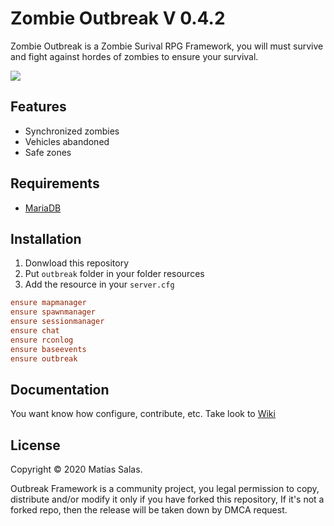 # Zombie Outbreak V 0.4.2
Zombie Outbreak is a Zombie Surival RPG Framework, you will must survive and fight against hordes of zombies to ensure your survival.

![](https://i.imgur.com/sE2NCpr.png)

## Features
- Synchronized zombies
- Vehicles abandoned
- Safe zones

## Requirements
- [MariaDB](https://downloads.mariadb.org/)

## Installation
1. Donwload this repository
2. Put `outbreak` folder in your folder resources
3. Add the resource in your `server.cfg`
```cfg
ensure mapmanager
ensure spawnmanager
ensure sessionmanager
ensure chat
ensure rconlog
ensure baseevents
ensure outbreak
```

## Documentation
You want know how configure, contribute, etc. Take look to [Wiki](https://github.com/Dislaik/outbreak/wiki)

## License
Copyright © 2020 Matías Salas.

Outbreak Framework is a community project, you legal permission to copy, distribute and/or modify it only if you have forked this repository, If it's not a forked repo, then the release will be taken down by DMCA request.
